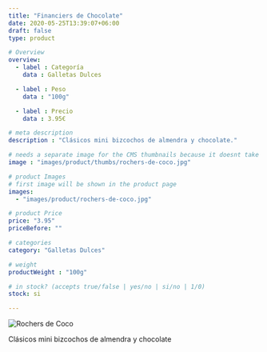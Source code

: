 ```yaml
---
title: "Financiers de Chocolate"
date: 2020-05-25T13:39:07+06:00
draft: false
type: product

# Overview
overview:
  - label : Categoría
    data : Galletas Dulces

  - label : Peso
    data : "100g"

  - label : Precio
    data : 3.95€

# meta description
description : "Clásicos mini bizcochos de almendra y chocolate."

# needs a separate image for the CMS thumbnails because it doesnt take arrays (slideshow images)
image : "images/product/thumbs/rochers-de-coco.jpg"

# product Images
# first image will be shown in the product page
images:
  - "images/product/rochers-de-coco.jpg"

# product Price
price: "3.95"
priceBefore: ""

# categories
category: "Galletas Dulces"

# weight
productWeight : "100g"

# in stock? (accepts true/false | yes/no | si/no | 1/0)
stock: si

---
```

![Rochers de Coco](/images/product/rochers-de-coco.jpg "Rochers de Coco")

Clásicos mini bizcochos de almendra y chocolate
